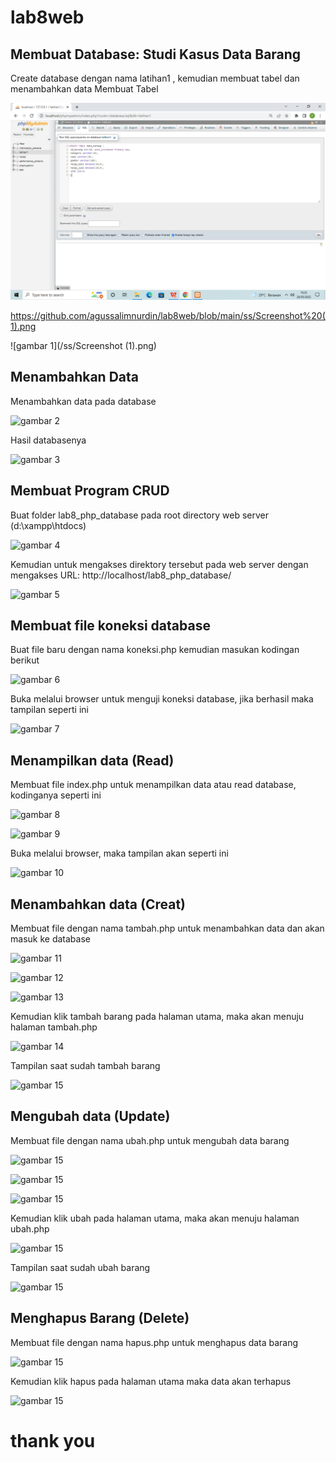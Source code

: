 # lab8web
## Membuat Database: Studi Kasus Data Barang
Create database dengan nama latihan1 , kemudian membuat tabel dan menambahkan data
Membuat Tabel

![gambar1](ss/screenshot%20(1).png)

https://github.com/agussalimnurdin/lab8web/blob/main/ss/Screenshot%20(1).png

![gambar 1](/ss/Screenshot (1).png)

## Menambahkan Data
Menambahkan data pada database

![gambar 2](screenshot/ss2.png)

Hasil databasenya

![gambar 3](screenshot/ss3.png)

## Membuat Program CRUD
Buat folder lab8_php_database pada root directory web server (d:\xampp\htdocs)

![gambar 4](screenshot/ss4.png)

Kemudian untuk mengakses direktory tersebut pada web server dengan mengakses URL:
http://localhost/lab8_php_database/

![gambar 5](screenshot/ss5.png)

## Membuat file koneksi database
Buat file baru dengan nama koneksi.php  kemudian masukan kodingan berikut

![gambar 6](screenshot/ss6.png)

Buka melalui browser untuk menguji koneksi database, jika berhasil maka tampilan seperti ini

![gambar 7](screenshot/ss7.png)


## Menampilkan data (Read)
Membuat file index.php untuk menampilkan data atau read database, kodinganya seperti ini

![gambar 8](screenshot/ss8.png)

![gambar 9](screenshot/ss9.png)

Buka melalui browser, maka tampilan akan seperti ini

![gambar 10](screenshot/ss10.png)

## Menambahkan data (Creat)
Membuat file dengan nama tambah.php untuk menambahkan data dan akan masuk ke database

![gambar 11](screenshot/ss11.png)

![gambar 12](screenshot/ss12.png)

![gambar 13](screenshot/ss13.png)

Kemudian klik tambah barang pada halaman utama, maka akan menuju halaman tambah.php

![gambar 14](screenshot/ss14.png)

Tampilan saat sudah tambah barang

![gambar 15](screenshot/ss15.png)

## Mengubah data (Update)
Membuat file dengan nama ubah.php untuk mengubah data barang

![gambar 15](screenshot/ss16.png)

![gambar 15](screenshot/ss17.png)

![gambar 15](screenshot/ss18.png)

Kemudian klik ubah pada halaman utama, maka akan menuju halaman ubah.php

![gambar 15](screenshot/ss19.png)

Tampilan saat sudah ubah barang

![gambar 15](screenshot/ss20.png)

## Menghapus Barang (Delete)
Membuat file dengan nama hapus.php untuk menghapus data barang

![gambar 15](screenshot/ss21.png)

Kemudian klik hapus pada halaman utama maka data akan terhapus

![gambar 15](screenshot/ss22.png)

# thank you











